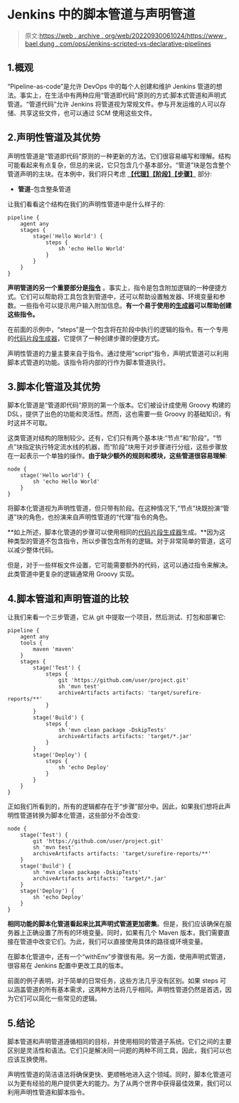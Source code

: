 # Jenkins 中的脚本管道与声明管道

> 原文:[https://web . archive . org/web/20220930061024/https://www . bael dung . com/ops/Jenkins-scripted-vs-declarative-pipelines](https://web.archive.org/web/20220930061024/https://www.baeldung.com/ops/jenkins-scripted-vs-declarative-pipelines)

## 1.概观

“Pipeline-as-code”是允许 DevOps 中的每个人创建和维护 Jenkins 管道的想法。事实上，在生活中有两种应用“管道即代码”原则的方式:脚本式管道和声明式管道。“管道代码”允许 Jenkins 将管道视为常规文件。参与开发运维的人可以存储、共享这些文件，也可以通过 SCM 使用这些文件。

## 2.声明性管道及其优势

声明性管道是“管道即代码”原则的一种更新的方法。它们很容易编写和理解。结构可能看起来有点复杂，但总的来说，它只包含几个基本部分。“管道”块是包含整个管道声明的主块。在本例中，我们将只考虑 [**【代理】****【阶段】****【步骤】**](https://web.archive.org/web/20221208143832/https://www.jenkins.io/doc/book/pipeline/syntax/#declarative-sections) 部分:

*   **管道**–包含整条管道

让我们看看这个结构在我们的声明性管道中是什么样子的:

```
pipeline {
    agent any
    stages {
        stage('Hello World') {
            steps {
                sh 'echo Hello World'
            }
        }
    }
}
```

**声明管道的另一个重要部分是[指令](https://web.archive.org/web/20221208143832/https://www.jenkins.io/doc/book/pipeline/syntax/#declarative-directives)** 。事实上，指令是包含附加逻辑的一种便捷方式。它们可以帮助将工具包含到管道中，还可以帮助设置触发器、环境变量和参数。一些指令可以提示用户输入附加信息。**有一个易于使用的[生成器](https://web.archive.org/web/20221208143832/https://www.jenkins.io/doc/book/pipeline/getting-started/#directive-generator)可以帮助创建这些指令。**

在前面的示例中，“steps”是一个包含将在阶段中执行的逻辑的指令。有一个专用的[代码片段生成器](https://web.archive.org/web/20221208143832/https://www.jenkins.io/doc/book/pipeline/getting-started/#snippet-generator)，它提供了一种创建步骤的便捷方式。

声明性管道的力量主要来自于指令。通过使用“script”指令，声明式管道可以利用脚本式管道的功能。该指令将内部的行作为脚本管道执行。

## 3.脚本化管道及其优势

脚本化管道是“管道即代码”原则的第一个版本。它们被设计成使用 Groovy 构建的 DSL，提供了出色的功能和灵活性。然而，这也需要一些 Groovy 的基础知识，有时这并不可取。

这类管道对结构的限制较少。还有，它们只有两个基本块:“节点”和“阶段”。“节点”块指定执行特定流水线的机器，而“阶段”块用于对步骤进行分组，这些步骤放在一起表示一个单独的操作。**由于缺少额外的规则和模块，这些管道很容易理解**:

```
node {
    stage('Hello world') {
        sh 'echo Hello World'
    }
}
```

将脚本化管道视为声明性管道，但只带有阶段。在这种情况下,“节点”块既扮演“管道”块的角色，也扮演来自声明性管道的“代理”指令的角色。

**如上所述，脚本化管道的步骤可以使用相同的[代码片段生成器](https://web.archive.org/web/20221208143832/https://www.jenkins.io/doc/book/pipeline/getting-started/#snippet-generator)生成。**因为这种类型的管道不包含指令，所以步骤包含所有的逻辑。对于非常简单的管道，这可以减少整体代码。

但是，对于一些样板文件设置，它可能需要额外的代码，这可以通过指令来解决。此类管道中更复杂的逻辑通常用 Groovy 实现。

## 4.脚本管道和声明管道的比较

让我们来看一个三步管道，它从 git 中提取一个项目，然后测试、打包和部署它:

```
pipeline {
    agent any
    tools {
        maven 'maven' 
    }
    stages {
        stage('Test') {
            steps {
                git 'https://github.com/user/project.git'
                sh 'mvn test'
                archiveArtifacts artifacts: 'target/surefire-reports/**'
            }
        }
        stage('Build') {
            steps {
                sh 'mvn clean package -DskipTests' 
                archiveArtifacts artifacts: 'target/*.jar'
            }
        }
        stage('Deploy') {
            steps {
                sh 'echo Deploy'
            }
        }
    }
}
```

正如我们所看到的，所有的逻辑都存在于“步骤”部分中。因此，如果我们想将此声明性管道转换为脚本化管道，这些部分不会改变:

```
node {
    stage('Test') {
        git 'https://github.com/user/project.git'
        sh 'mvn test'
        archiveArtifacts artifacts: 'target/surefire-reports/**'
    }
    stage('Build') {
        sh 'mvn clean package -DskipTests' 
        archiveArtifacts artifacts: 'target/*.jar'
    }
    stage('Deploy') {
        sh 'echo Deploy'
    }
}
```

**相同功能的脚本化管道看起来比其声明式管道更加密集**。但是，我们应该确保在服务器上正确设置了所有的环境变量。同时，如果有几个 Maven 版本，我们需要直接在管道中改变它们。为此，我们可以直接使用具体的路径或环境变量。

在脚本化管道中，还有一个“withEnv”步骤很有用。另一方面，使用声明式管道，很容易在 Jenkins 配置中更改工具的版本。

前面的例子表明，对于简单的日常任务，这些方法几乎没有区别。如果 steps 可以涵盖管道的所有基本需求，这两种方法将几乎相同。声明性管道仍然是首选，因为它们可以简化一些常见的逻辑。

## 5.结论

脚本管道和声明管道遵循相同的目标，并使用相同的管道子系统。它们之间的主要区别是灵活性和语法。它们只是解决同一问题的两种不同工具，因此，我们可以也应该互换使用。

声明性管道的简洁语法将确保更快、更顺畅地进入这个领域。同时，脚本化管道可以为更有经验的用户提供更大的能力。为了从两个世界中获得最佳效果，我们可以利用声明性管道和脚本指令。